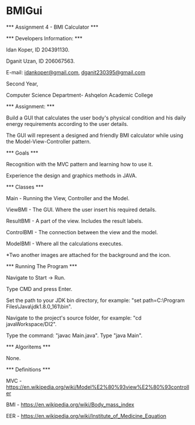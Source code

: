 # BMIGui
*** Assignment 4 - BMI Calculator ***

*** Developers Information: ***

Idan Koper, ID 204391130.

Dganit Uzan, ID 206067563.

E-mail: idankoper@gmail.com, dganit230395@gmail.com

Second Year,

Computer Science Department- Ashqelon Academic College

*** Assignment: ***

Build a GUI that calculates the user body's physical condition and his daily energy requirements according to the user details. 

The GUI will represent a designed and friendly BMI calculator while using the Model-View-Controller pattern.

*** Goals ***

Recognition with the MVC pattern and learning how to use it.

Experience the design and graphics methods in JAVA. 

*** Classes ***

Main - Running the View, Controller and the Model.

ViewBMI - The GUI. Where the user insert his required details.

ResultBMI - A part of the view. Includes the result labels.

ControlBMI - The connection between the view and the model. 

ModelBMI - Where all the calculations executes.

*Two another images are attached for the background and the icon.

*** Running The Program ***

Navigate to Start -> Run. 

Type CMD and press Enter. 

Set the path to your JDK bin directory, for example: "set path=C:\Program Files\Java\jdk1.8.0_161\bin". 

Navigate to the project's source folder, for example: "cd javaWorkspace/DI2". 

Type the command: "javac Main.java". Type "java Main".


*** Algoritems ***

None.

*** Definitions ***

MVC - https://en.wikipedia.org/wiki/Model%E2%80%93view%E2%80%93controller

BMI - https://en.wikipedia.org/wiki/Body_mass_index

EER - https://en.wikipedia.org/wiki/Institute_of_Medicine_Equation



